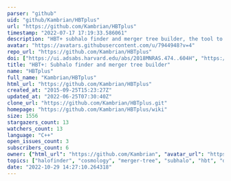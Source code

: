 ```yaml
---
parser: "github"
uid: "github/Kambrian/HBTplus"
url: "https://github.com/Kambrian/HBTplus"
timestamp: "2022-07-17 17:19:33.586061"
description: "HBT+ subhalo finder and merger tree builder, the tool to get you out of mess and back to physics."
avatar: "https://avatars.githubusercontent.com/u/7944948?v=4"
repo_url: "https://github.com/Kambrian/HBTplus"
doi: ["https://ui.adsabs.harvard.edu/abs/2018MNRAS.474..604H", "https://ui.adsabs.harvard.edu/abs/2017ascl.soft11023H/abstract"]
title: "HBT+: Subhalo finder and merger tree builder"
name: "HBTplus"
full_name: "Kambrian/HBTplus"
html_url: "https://github.com/Kambrian/HBTplus"
created_at: "2015-09-25T15:23:27Z"
updated_at: "2022-06-25T07:30:40Z"
clone_url: "https://github.com/Kambrian/HBTplus.git"
homepage: "https://github.com/Kambrian/HBTplus/wiki"
size: 1556
stargazers_count: 13
watchers_count: 13
language: "C++"
open_issues_count: 3
subscribers_count: 6
owner: {"html_url": "https://github.com/Kambrian", "avatar_url": "https://avatars.githubusercontent.com/u/7944948?v=4", "login": "Kambrian", "type": "User"}
topics: ["halofinder", "cosmology", "merger-tree", "subhalo", "hbt", "dark-matter", "astrophysics", "simulation"]
date: "2022-10-29 14:27:10.264318"
---
```


